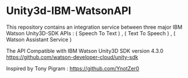 # Unity3d-IBM-WatsonAPI
This repository contains an integration service between three major IBM Watson Unity3D-SDK APIs : 
( Speech To Text ) , ( Text To Speech ) , ( Watson Assistant Service )

The API Compatible with IBM Watson Unity3D SDK version 4.3.0
https://github.com/watson-developer-cloud/unity-sdk

Inspired by Tony Pigram : https://github.com/YnotZer0
